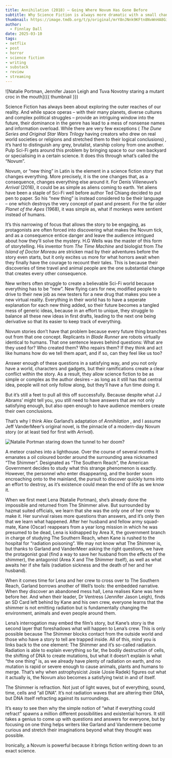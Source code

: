 ```yaml
---
title: Annihilation (2018) – Going Where Novum Has Gone Before
subtitle: Why Science Fiction is always more dramatic with a small change rather than a big one.
thumbnail: https://image.tmdb.org/t/p/original/mrY8nJNnk9KFtn8NvWnHA8Gi1oI.jpg
author:
  - Finnlay Dall
date: 2025-03-10
tags:
- netflix
- post
- horror
- science fiction
- writing
- substack
- review
- streaming
---
```

![Natalie Portman, Jennifer Jason Leigh and Tuva Novotny staring a mutant croc in the mouth]({{ thumbnail }})

Science Fiction has always been about exploring the outer reaches of our reality. And while space operas – with their many planets, diverse cultures and complex political struggles – provide an intriguing window into the future, their dominance in the genre has lead to a mess of nonsense names and information overload. While there are very few exceptions ( *The Dune Series and Original Star Wars Trilogy* having creators who drew on real world societies or religions and stretched them to their logical conclusions) *,* it’s hard to distinguish any grey, brutalist, starship colony from one another. Pulp Sci-Fi gets around this problem by bringing space to our own backyard or specialising in a certain science. It does this through what’s called the “Novum”.

Novum, or “new thing” in Latin is the element in a science fiction story that changes everything. More precisely, it is the one changes that, as a consequence, changes everything else around it. For Denis Villeneuve’s *Arrival* (2016), it could be as simple as aliens coming to earth. Yet aliens have been a staple of Sci-Fi well before author Ted Chiang decided to put pen to paper. So his “new thing” is instead considered to be their language – one which destroys the very concept of past and present. For the far older *Planet of the Apes* (1968), it was simple as, what if monkeys were sentient instead of humans.

It’s this narrowing of focus that allows the story to be engaging, as protagonists are often forced into discovering what makes the Novum tick, and as a consequence entice danger and leave the audience intrigued about how they’ll solve the mystery. H.G Wells was the master of this form of storytelling. His inventor from *The Time Machine* and biologist from *The Island of Doctor Moreau* are stricken mad by their adventures before the story even starts, but it only excites us more for what horrors await when they finally have the courage to recount their tales. This is because their discoveries of time travel and animal people are the one substantial change that creates every other consequence.

New writers often struggle to create a believable Sci-Fi world because everything has to be “new”. New flying cars for new, modified people to drive to their new job as new testers for a new drug that makes you see a new virtual reality. Everything in their world has to have a seperate explanation for each new thing added, so their future becomes a tangled mess of generic ideas, because in an effort to unique, they struggle to balance all these new ideas in first drafts, leading to the next one being derivative so that its easier to keep track of everything.

Novum stories don’t have that problem because every future thing branches out from that one concept. Replicants in *Blade Runner* are robots virtually identical to humans. That one sentence leaves behind questions: What are they used for? Who created them? Who repairs them? If they think and act like humans how do we tell them apart, and if so, can they feel like us too?

Answer enough of these questions in a satisfying way, and you not only have a world, characters and gadgets, but their ramifications create a clear conflict within the story. As a result, they allow science fiction to be as simple or complex as the author desires – as long as it still has that central idea, people will not only follow along, but they’ll have a fun time doing it.

But it’s still a feet to pull all this off successfully. Because despite what J.J Abrams’ might tell you, you still need to have answers that are not only satisfying enough, but also open enough to have audience members create their own conclusions.

That’s why I think Alex Garland’s adaptation of *Annihilation* , and I assume Jeff VanderMeer’s original novel, is the pinnacle of a modern-day Novum story (or at least tied for first with *Arrival*).

![Natalie Portman staring down the tunnel to her doom?](https://image.tmdb.org/t/p/original/9trZvBr44UGedUOiGo3jgSUw13e.jpg)

A meteor crashes into a lighthouse. Over the course of several months it emanates a oil coloured border around the surrounding area nicknamed “The Shimmer”. Designated as “The Southern Reach”, the American Government decides to study what this strange phenomenon is exactly. However, the personnel who enter disappearing, and the border soon encroaching onto to the mainland, the pursuit to discover quickly turns into an effort to destroy, as it’s existence could mean the end of life as we know it.

When we first meet Lena (Natalie Portman), she’s already done the impossible and returned from The Shimmer alive. But surrounded by hazmat suited officials, we learn that she was the only one of her crew to make it. Her survival raises more questions than answers, and it’s only then that we learn what happened. After her husband and fellow army squad-mate, Kane (Oscar) reappears from a year long mission in which he was presumed to be dead, Lena is kidnapped by Area X, the government branch in charge of studying The Southern Reach, when Kane is rushed to the hospital for “radiation poisoning”. We may not know what The Shimmer is, but thanks to Garland and VanderMeer asking the right questions, we have the protagonist goal (find a way to save her husband from the effects of the shimmer), the antagonist (Area X and The Shimmer itself), as well as what awaits her if she fails (radiation sickness and the death of her and her husband).

When it comes time for Lena and her crew to cross over to The Southern Reach, Garland borrows another of Well’s tools: the embedded narrative. When they discover an abandoned mess hall, Lena realises Kane was here before her. And when their leader, Dr Ventress (Jennifer Jason Leigh), finds an SD Card left behind by Kane and his own crew, everyone learns that the shimmer is not emitting radiation but is fundamentally changing the environment, animals and even people around them.

Lena’s interrogation may embed the film’s story, but Kane’s story is the second layer that foreshadows what will happen to Lena’s crew. This is only possible because The Shimmer blocks contact from the outside world and those who have a story to tell are trapped inside. All of this, mind you is links back to the one element: The Shimmer and it’s so-called radiation. Radiation is able to explain everything so far, the bodily destruction of cells, the shifting of DNA to create mutations, but what it doesn’t explain is what “the one thing” is, as we already have plenty of radiation on earth, and no mutation is rapid or severe enough to cause animals, plants and humans to merge. That’s why when astrophysicist Josie (Josie Radek) figures out what it actually is, the Novum also becomes a satisfying twist in and of itself.

The Shimmer is refraction. Not just of light waves, but of everything, sound, time, cells and “all DNA”. It’s not radiation waves that are altering their DNA, but DNA itself refracting against its surroundings.

It’s easy to see then why the simple notion of “what if everything could refract” spawns a million different possibilities and existential horrors. It still takes a genius to come up with questions and answers for everyone, but by focusing on one thing helps writers like Garland and Vandermere become curious and stretch their imaginations beyond what they thought was possible.

Ironically, a Novum is powerful because it brings fiction writing down to an exact science.
